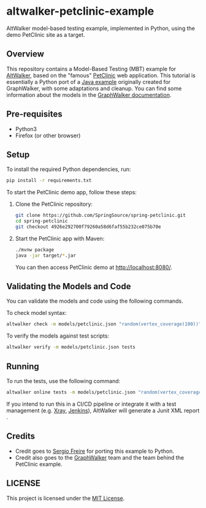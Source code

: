 # altwalker-petclinic-example

AltWalker model-based testing example, implemented in Python, using the demo PetClinic site as a target.

## Overview

This repository contains a Model-Based Testing (MBT) example for [AltWalker](https://altwalker.github.io/altwalker/), based on the "famous" [PetClinic](https://github.com/spring-projects/spring-petclinic) web application. This tutorial is essentially a Python port of a [Java example](https://github.com/GraphWalker/graphwalker-example/tree/master/java-petclinic) originally created for GraphWalker,
with some adaptations and cleanup. You can find some information about the models in the [GraphWalker documentation](https://github.com/GraphWalker/graphwalker-project/wiki/PetClinic).

## Pre-requisites

- Python3
- Firefox (or other browser)

## Setup

To install the required Python dependencies, run:

```bash
pip install -r requirements.txt
```

To start the PetClinic demo app, follow these steps:

1. Clone the PetClinic repository:

    ```bash
    git clone https://github.com/SpringSource/spring-petclinic.git
    cd spring-petclinic
    git checkout 4926e292700f79260a58d6faf55b232ce075b70e
    ```

1. Start the PetClinic app with Maven:

    ```bash
    ./mvnw package
    java -jar target/*.jar
    ```

    You can then access PetClinic demo at <http://localhost:8080/>.

## Validating the Models and Code

You can validate the models and code using the following commands.

To check model syntax:

```bash
altwalker check -m models/petclinic.json "random(vertex_coverage(100))"
```

To verify the models against test scripts:

```bash
altwalker verify -m models/petclinic.json tests
```

## Running

To run the tests, use the following command:

```bash
altwalker online tests -m models/petclinic.json "random(vertex_coverage(100))" --report-xml-file altwalker.xml
```

If you intend to run this in a CI/CD pipeline or integrate it with a test management (e.g. [Xray](https://getxray.app), [Jenkins](https://www.jenkins.io/)), AltWalker will generate a Junit XML report .

## Credits

* Credit goes to [Sergio Freire](https://twitter.com/darktelecom) for porting this example to Python.
* Credit also goes to the [GraphWalker](https://graphwalker.github.io/) team and the team behind the PetClinic example.

## LICENSE

This project is licensed under the [MIT License](LICENSE).

